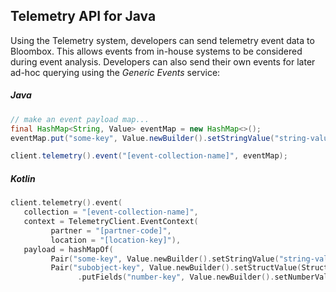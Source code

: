 
## Telemetry API for Java

Using the Telemetry system, developers can send telemetry event data to Bloombox. This allows events from in-house
systems to be considered during event analysis. Developers can also send their own events for later ad-hoc querying
using the *Generic Events* service:

##### Java
```java
// make an event payload map...
final HashMap<String, Value> eventMap = new HashMap<>();
eventMap.put("some-key", Value.newBuilder().setStringValue("string-value").build());

client.telemetry().event("[event-collection-name]", eventMap);
```

##### Kotlin
```kotlin
client.telemetry().event(
   collection = "[event-collection-name]",
   context = TelemetryClient.EventContext(
         partner = "[partner-code]",
         location = "[location-key]"),
   payload = hashMapOf(
         Pair("some-key", Value.newBuilder().setStringValue("string-value").build()),
         Pair("subobject-key", Value.newBuilder().setStructValue(Struct.newBuilder()
               .putFields("number-key", Value.newBuilder().setNumberValue(id).build())).build())))
```
